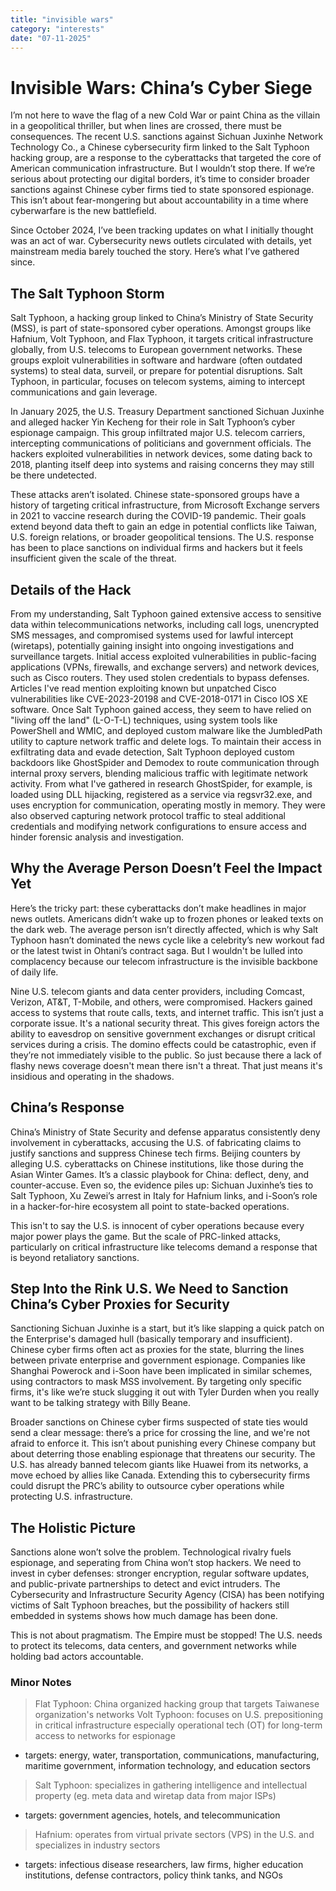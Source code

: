 ```yaml
---
title: "invisible wars"
category: "interests"
date: "07-11-2025"
---
```


# Invisible Wars: China’s Cyber Siege

I’m not here to wave the flag of a new Cold War or paint China as the villain in a geopolitical thriller, but when lines are crossed, there must be consequences. The recent U.S. sanctions against Sichuan Juxinhe Network Technology Co., a Chinese cybersecurity firm linked to the Salt Typhoon hacking group, are a response to the cyberattacks that targeted the core of American communication infrastructure. But I wouldn’t stop there. If we’re serious about protecting our digital borders, it’s time to consider broader sanctions against Chinese cyber firms tied to state sponsored espionage. This isn’t about fear-mongering but about accountability in a time where cyberwarfare is the new battlefield.

Since October 2024, I’ve been tracking updates on what I initially thought was an act of war. Cybersecurity news outlets circulated with details, yet mainstream media barely touched the story. Here’s what I’ve gathered since.

## The Salt Typhoon Storm

Salt Typhoon, a hacking group linked to China’s Ministry of State Security (MSS), is part of state-sponsored cyber operations. Amongst groups like Hafnium, Volt Typhoon, and Flax Typhoon, it targets critical infrastructure globally, from U.S. telecoms to European government networks. These groups exploit vulnerabilities in software and hardware (often outdated systems) to steal data, surveil, or prepare for potential disruptions. Salt Typhoon, in particular, focuses on telecom systems, aiming to intercept communications and gain leverage.

In January 2025, the U.S. Treasury Department sanctioned Sichuan Juxinhe and alleged hacker Yin Kecheng for their role in Salt Typhoon’s cyber espionage campaign. This group infiltrated major U.S. telecom carriers, intercepting communications of politicians and government officials. The hackers exploited vulnerabilities in network devices, some dating back to 2018, planting itself deep into systems and raising concerns they may still be there undetected.

These attacks aren’t isolated. Chinese state-sponsored groups have a history of targeting critical infrastructure, from Microsoft Exchange servers in 2021 to vaccine research during the COVID-19 pandemic. Their goals extend beyond data theft to gain an edge in potential conflicts like Taiwan, U.S. foreign relations, or broader geopolitical tensions. The U.S. response has been to place sanctions on individual firms and hackers but it feels insufficient given the scale of the threat. 

## Details of the Hack

From my understanding, Salt Typhoon gained extensive access to sensitive data within telecommunications networks, including call logs, unencrypted SMS messages, and compromised systems used for lawful intercept (wiretaps), potentially gaining insight into ongoing investigations and surveillance targets. Initial access exploited vulnerabilities in public-facing applications (VPNs, firewalls, and exchange servers) and network devices, such as Cisco routers. They used stolen credentials to bypass defenses. Articles I've read mention exploiting known but unpatched Cisco vulnerabilities like CVE-2023-20198 and CVE-2018-0171 in Cisco IOS XE software. Once Salt Typhoon gained access, they seem to have relied on "living off the land" (L-O-T-L) techniques, using system tools like PowerShell and WMIC, and deployed custom malware like the JumbledPath utility to capture network traffic and delete logs. To maintain their access in exfiltrating data and evade detection, Salt Typhoon deployed custom backdoors like GhostSpider and Demodex to route communication through internal proxy servers, blending malicious traffic with legitimate network activity. From what I've gathered in research GhostSpider, for example, is loaded using DLL hijacking, registered as a service via regsvr32.exe, and uses encryption for communication, operating mostly in memory. They were also observed capturing network protocol traffic to steal additional credentials and modifying network configurations to ensure access and hinder forensic analysis and investigation.

## Why the Average Person Doesn’t Feel the Impact Yet

Here’s the tricky part: these cyberattacks don’t make headlines in major news outlets. Americans didn’t wake up to frozen phones or leaked texts on the dark web. The average person isn’t directly affected, which is why Salt Typhoon hasn’t dominated the news cycle like a celebrity’s new workout fad or the latest twist in Ohtani’s contract saga. But I wouldn't be lulled into complacency because our telecom infrastructure is the invisible backbone of daily life.

Nine U.S. telecom giants and data center providers, including Comcast, Verizon, AT&T, T-Mobile, and others, were compromised. Hackers gained access to systems that route calls, texts, and internet traffic. This isn’t just a corporate issue. It's a national security threat. This gives foreign actors the ability to eavesdrop on sensitive government exchanges or disrupt critical services during a crisis. The domino effects could be catastrophic, even if they’re not immediately visible to the public. So just because there a lack of flashy news coverage doesn't mean there isn't a threat. That just means it's insidious and operating in the shadows. 

## China’s Response

China’s Ministry of State Security and defense apparatus consistently deny involvement in cyberattacks, accusing the U.S. of fabricating claims to justify sanctions and suppress Chinese tech firms. Beijing counters by alleging U.S. cyberattacks on Chinese institutions, like those during the Asian Winter Games. It’s a classic playbook for China: deflect, deny, and counter-accuse. Even so, the evidence piles up: Sichuan Juxinhe’s ties to Salt Typhoon, Xu Zewei’s arrest in Italy for Hafnium links, and i-Soon’s role in a hacker-for-hire ecosystem all point to state-backed operations.

This isn't to say the U.S. is innocent of cyber operations because every major power plays the game. But the scale of PRC-linked attacks, particularly on critical infrastructure like telecoms demand a response that is beyond retaliatory sanctions.

## Step Into the Rink U.S. We Need to Sanction China’s Cyber Proxies for Security

Sanctioning Sichuan Juxinhe is a start, but it’s like slapping a quick patch on the Enterprise's damaged hull (basically temporary and insufficient). Chinese cyber firms often act as proxies for the state, blurring the lines between private enterprise and government espionage. Companies like Shanghai Powerock and i-Soon have been implicated in similar schemes, using contractors to mask MSS involvement. By targeting only specific firms, it's like we’re stuck slugging it out with Tyler Durden when you really want to be talking strategy with Billy Beane.

Broader sanctions on Chinese cyber firms suspected of state ties would send a clear message: there’s a price for crossing the line, and we're not afraid to enforce it. This isn’t about punishing every Chinese company but about deterring those enabling espionage that threatens our security. The U.S. has already banned telecom giants like Huawei from its networks, a move echoed by allies like Canada. Extending this to cybersecurity firms could disrupt the PRC’s ability to outsource cyber operations while protecting U.S. infrastructure.

## The Holistic Picture

Sanctions alone won’t solve the problem. Technological rivalry fuels espionage, and seperating from China won’t stop hackers. We need to invest in cyber defenses: stronger encryption, regular software updates, and public-private partnerships to detect and evict intruders. The Cybersecurity and Infrastructure Security Agency (CISA) has been notifying victims of Salt Typhoon breaches, but the possibility of hackers still embedded in systems shows how much damage has been done.

This is not about pragmatism. The Empire must be stopped! The U.S. needs to protect its telecoms, data centers, and government networks while holding bad actors accountable.

### Minor Notes

> Flat Typhoon: China organized hacking group that targets Taiwanese organization's networks
> Volt Typhoon: focuses on U.S. prepositioning in critical infrastructure especially operational tech (OT) for long-term access to networks for espionage 
- targets: energy, water, transportation, communications, manufacturing, maritime government, information technology, and education sectors
> Salt Typhoon: specializes in gathering intelligence and intellectual property (eg. meta data and wiretap data from major ISPs)
- targets: government agencies, hotels, and telecommunication
> Hafnium: operates from virtual private sectors (VPS) in the U.S. and specializes in industry sectors
- targets: infectious disease researchers, law firms, higher education institutions, defense contractors, policy think tanks, and NGOs
